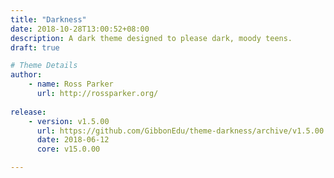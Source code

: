 ```yaml
---
title: "Darkness"
date: 2018-10-28T13:00:52+08:00
description: A dark theme designed to please dark, moody teens.
draft: true

# Theme Details
author: 
    - name: Ross Parker
      url: http://rossparker.org/
    
release: 
    - version: v1.5.00
      url: https://github.com/GibbonEdu/theme-darkness/archive/v1.5.00.zip
      date: 2018-06-12
      core: v15.0.00

---
```


